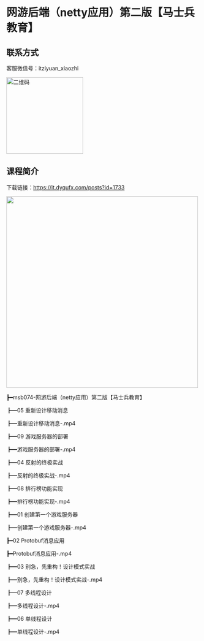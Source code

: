 # 网游后端（netty应用）第二版【马士兵教育】

## 联系方式

客服微信号：itziyuan_xiaozhi

<img src="https://ziyuanyun.oss-cn-guangzhou.aliyuncs.com/common/20240614073449/666b82192834a.jpg" width="200" height="200" alt="二维码">

## 课程简介

下载链接：https://it.dyqufx.com/posts?id=1733

<img src="https://ziyuanyun.oss-cn-guangzhou.aliyuncs.com/yun/20240515183521/66448fe96092c.jpg" width="500" alt="">

  ┣━msb074-网游后端（netty应用）第二版【马士兵教育】

 ┣━05 重新设计移动消息

 ┣━重新设计移动消息-.mp4

 ┣━09 游戏服务器的部署

 ┣━游戏服务器的部署-.mp4

 ┣━04 反射的终极实战

 ┣━反射的终极实战-.mp4

 ┣━08 排行榜功能实现

 ┣━排行榜功能实现-.mp4

 ┣━01 创建第一个游戏服务器

 ┣━创建第一个游戏服务器-.mp4

 ┣━02 Protobuf消息应用

 ┣━Protobuf消息应用-.mp4

 ┣━03 别急，先重构！设计模式实战

 ┣━别急，先重构！设计模式实战-.mp4

 ┣━07 多线程设计

 ┣━多线程设计-.mp4

 ┣━06 单线程设计

 ┣━单线程设计-.mp4

  
